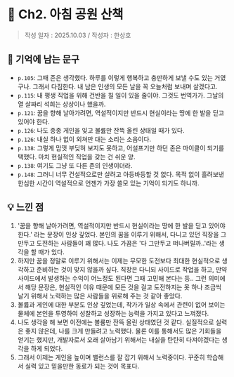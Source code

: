 # 🔖 Ch2. 아침 공원 산책

> 작성 일자 : 2025.10.03 / 작성자 : 한상호

## 💫 기억에 남는 문구

- `p.105`: 그때 존은 생각했다. 하루를 이렇게 행복하고 충만하게 보낼 수도 있는 거였구나. 그래서 다짐한다. 내 남은 인생의 모든 날을 꼭 오늘처럼 보내며 살겠다고.
- `p.115`: 내 평생 직업을 위해 건반을 칠 일이 있을 줄이야. 그것도 번역가가. 그날의 열 살짜리 석희는 상상이나 했을까.
- `p.121`: 꿈을 향해 날아가려면, 역설적이지만 반드시 현실이라는 땅에 한 발을 딛고 있어야 한다.
- `p.126`: 나도 종종 게인을 잊고 볼륨만 잔뜩 올린 상태일 때가 있다.
- `p.126`: 내실 하나 없이 외쳐만 대는 소리는 소음이다.
- `p.138`: 그렇게 맘껏 부딪혀 보지도 못하고, 어설프기만 하던 존은 마이클이 되기를 택했다. 마치 현실적인 직업을 갖는 건 쉬운 양.
- `p.138`: 여기도 그냥 또 다른 존의 인생이더라.
- `p.148`: 그러니 너무 건설적으로만 살려고 아등바등할 것 없다. 목적 없이 흘려보낸 한심한 시간이 역설적으로 언젠가 가장 쓸모 있는 기억이 되기도 하니까.

## 💡 느낀 점

1. '꿈을 향해 날아가려면, 역설적이지만 반드시 현실이라는 땅에 한 발을 딛고 있어야 한다.' 라는 문장이 인상 깊었다. 본인의 꿈을 이루기 위해서, 다니고 있던 직장을 그만두고 도전하는 사람들이 꽤 많다. 나도 가끔은 '다 그만두고 떠나버릴까..'라는 생각을 할 때가 있다.
2. 하지만 꿈을 정말로 이루기 위해서는 이제는 무모한 도전보다 최대한 현실적으로 생각하고 준비하는 것이 맞지 않을까 싶다. 직장은 다니되 사이드로 작업을 하고, 만약 사이드에서 발생하는 수익이 어느정도 된다면 그때 고민해 본다는 등.. 그런 의미에서 해당 문장은, 현실적인 이유 때문에 모든 것을 걸고 도전하지는 못 하나 조금씩 날기 위해서 노력하는 많은 사람들을 위로해 주는 것 같아 좋았다.
3. 볼륨과 게인에 대한 부분도 인상 깊었는데, 작가가 일상 속에서 관련이 없어 보이는 물체에 본인을 투영하여 성찰하고 성장하는 능력을 가지고 있다고 느껴졌다. 
4. 나도 생각을 해 보면 이전에는 볼륨만 잔뜩 올린 상태였던 것 같다. 실질적으로 실력은 좋지 않은데, 나를 크게 만들려고 노력했다. 물론 이를 통해서도 많은 기회들을 얻기는 했지만, 개발자로서 오래 살아남기 위해서는 내실을 탄탄히 다져야겠다는 생각을 하게 되었다.
5. 그래서 이제는 게인을 높이며 밸런스를 잘 잡기 위해서 노력중이다. 꾸준히 학습해서 실력 있고 믿을만한 동료가 되는 것이 목표다.